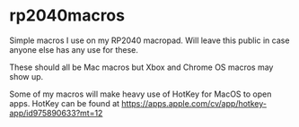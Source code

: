 # rp2040macros

Simple macros I use on my RP2040 macropad. Will leave this public in case anyone else has any use for these.

These should all be Mac macros but Xbox and Chrome OS macros may show up.

Some of my macros will make heavy use of HotKey for MacOS to open apps. HotKey can be found at https://apps.apple.com/cv/app/hotkey-app/id975890633?mt=12
